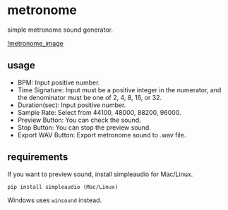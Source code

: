 # metronome
simple metronome sound generator.

[!metronome_image](https://github.com/user-attachments/assets/ba5b1b77-1cad-4ad2-a3f6-40738eee945e)

## usage

* BPM: Input positive number.
* Time Signature: Input must be a positive integer in the numerator, and the denominator must be one of 2, 4, 8, 16, or 32.
* Duration(sec): Input positive number.
* Sample Rate: Select from 44100, 48000, 88200, 96000.
* Preview Button: You can check the sound.
* Stop Button: You can stop the preview sound.
* Export WAV Button: Export metronome sound to .wav file.

## requirements

If you want to preview sound, install simpleaudio for Mac/Linux.

```
pip install simpleaudio (Mac/Linux)
```

Windows uses `winsound` instead.

